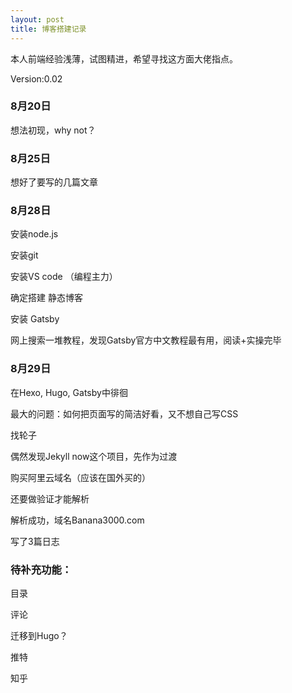 ```yaml
---
layout: post
title: 博客搭建记录
---
```


本人前端经验浅薄，试图精进，希望寻找这方面大佬指点。

Version:0.02

### 8月20日
想法初现，why not？

### 8月25日
想好了要写的几篇文章

### 8月28日

安装node.js

安装git

安装VS code （编程主力）

确定搭建 静态博客

安装 Gatsby

网上搜索一堆教程，发现Gatsby官方中文教程最有用，阅读+实操完毕

### 8月29日
在Hexo, Hugo, Gatsby中徘徊

最大的问题：如何把页面写的简洁好看，又不想自己写CSS

找轮子

偶然发现Jekyll now这个项目，先作为过渡

购买阿里云域名（应该在国外买的）

还要做验证才能解析

解析成功，域名Banana3000.com

写了3篇日志

### 待补充功能：

目录

评论

迁移到Hugo？

推特

知乎
